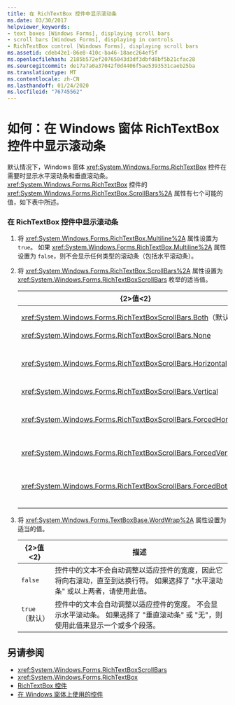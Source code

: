 ```yaml
---
title: 在 RichTextBox 控件中显示滚动条
ms.date: 03/30/2017
helpviewer_keywords:
- text boxes [Windows Forms], displaying scroll bars
- scroll bars [Windows Forms], displaying in controls
- RichTextBox control [Windows Forms], displaying scroll bars
ms.assetid: cdeb42e1-86e8-410c-ba46-18aec264ef5f
ms.openlocfilehash: 2185b572ef20765043d3df3dbfd8bf5b21cfac28
ms.sourcegitcommit: de17a7a0a37042f0d4406f5ae5393531caeb25ba
ms.translationtype: MT
ms.contentlocale: zh-CN
ms.lasthandoff: 01/24/2020
ms.locfileid: "76745562"
---
```

# <a name="how-to-display-scroll-bars-in-the-windows-forms-richtextbox-control"></a>如何：在 Windows 窗体 RichTextBox 控件中显示滚动条
默认情况下，Windows 窗体 <xref:System.Windows.Forms.RichTextBox> 控件在需要时显示水平滚动条和垂直滚动条。 <xref:System.Windows.Forms.RichTextBox> 控件的 <xref:System.Windows.Forms.RichTextBox.ScrollBars%2A> 属性有七个可能的值，如下表中所述。  
  
### <a name="to-display-scroll-bars-in-a-richtextbox-control"></a>在 RichTextBox 控件中显示滚动条  
  
1. 将 <xref:System.Windows.Forms.RichTextBox.Multiline%2A> 属性设置为 `true`。 如果 <xref:System.Windows.Forms.RichTextBox.Multiline%2A> 属性设置为 `false`，则不会显示任何类型的滚动条（包括水平滚动条）。  
  
2. 将 <xref:System.Windows.Forms.RichTextBox.ScrollBars%2A> 属性设置为 <xref:System.Windows.Forms.RichTextBoxScrollBars> 枚举的适当值。  
  
    |{2&gt;值&lt;2}|描述|  
    |-----------|-----------------|  
    |<xref:System.Windows.Forms.RichTextBoxScrollBars.Both>（默认）|仅当文本超过控件的宽度或长度时，显示水平或垂直滚动条，或同时显示两者。|  
    |<xref:System.Windows.Forms.RichTextBoxScrollBars.None>|永远不会显示任何类型的滚动条。|  
    |<xref:System.Windows.Forms.RichTextBoxScrollBars.Horizontal>|仅当文本超过控件的宽度时，才显示水平滚动条。 （为此，必须将 <xref:System.Windows.Forms.TextBoxBase.WordWrap%2A> 属性设置为 `false`。）|  
    |<xref:System.Windows.Forms.RichTextBoxScrollBars.Vertical>|仅当文本超过控件的高度时显示垂直滚动条。|  
    |<xref:System.Windows.Forms.RichTextBoxScrollBars.ForcedHorizontal>|当 <xref:System.Windows.Forms.TextBoxBase.WordWrap%2A> 属性设置为 `false`时，将显示水平滚动条。 当文本不超过控件的宽度时，滚动条将灰显。|  
    |<xref:System.Windows.Forms.RichTextBoxScrollBars.ForcedVertical>|始终显示垂直滚动条。 当文本不超过控件的长度时，滚动条将灰显。|  
    |<xref:System.Windows.Forms.RichTextBoxScrollBars.ForcedBoth>|始终显示垂直滚动条。 当 <xref:System.Windows.Forms.TextBoxBase.WordWrap%2A> 属性设置为 `false`时，将显示水平滚动条。 当文本不超过控件的宽度或长度时，滚动条显示为灰色。|  
  
3. 将 <xref:System.Windows.Forms.TextBoxBase.WordWrap%2A> 属性设置为适当的值。  
  
    |{2&gt;值&lt;2}|描述|  
    |-----------|-----------------|  
    |`false`|控件中的文本不会自动调整以适应控件的宽度，因此它将向右滚动，直至到达换行符。 如果选择了 "水平滚动条" 或以上两者，请使用此值。|  
    |`true`（默认）|控件中的文本会自动调整以适应控件的宽度。 不会显示水平滚动条。 如果选择了 "垂直滚动条" 或 "无"，则使用此值来显示一个或多个段落。|  
  
## <a name="see-also"></a>另请参阅

- <xref:System.Windows.Forms.RichTextBoxScrollBars>
- <xref:System.Windows.Forms.RichTextBox>
- [RichTextBox 控件](richtextbox-control-windows-forms.md)
- [在 Windows 窗体上使用的控件](controls-to-use-on-windows-forms.md)
